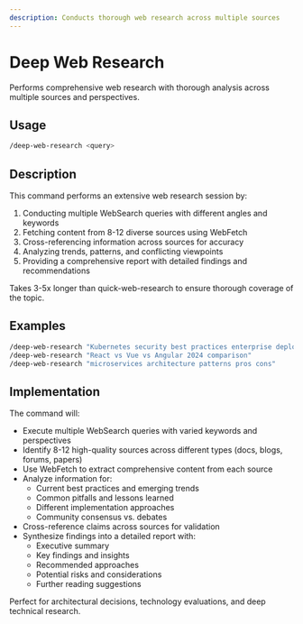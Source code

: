 ```yaml
---
description: Conducts thorough web research across multiple sources
---
```


# Deep Web Research

Performs comprehensive web research with thorough analysis across multiple sources and perspectives.

## Usage

```bash
/deep-web-research <query>
```

## Description

This command performs an extensive web research session by:

1. Conducting multiple WebSearch queries with different angles and keywords
2. Fetching content from 8-12 diverse sources using WebFetch
3. Cross-referencing information across sources for accuracy
4. Analyzing trends, patterns, and conflicting viewpoints
5. Providing a comprehensive report with detailed findings and recommendations

Takes 3-5x longer than quick-web-research to ensure thorough coverage of the topic.

## Examples

```bash
/deep-web-research "Kubernetes security best practices enterprise deployment"
/deep-web-research "React vs Vue vs Angular 2024 comparison"
/deep-web-research "microservices architecture patterns pros cons"
```

## Implementation

The command will:

- Execute multiple WebSearch queries with varied keywords and perspectives
- Identify 8-12 high-quality sources across different types (docs, blogs, forums, papers)
- Use WebFetch to extract comprehensive content from each source
- Analyze information for:
  - Current best practices and emerging trends
  - Common pitfalls and lessons learned
  - Different implementation approaches
  - Community consensus vs. debates
- Cross-reference claims across sources for validation
- Synthesize findings into a detailed report with:
  - Executive summary
  - Key findings and insights
  - Recommended approaches
  - Potential risks and considerations
  - Further reading suggestions

Perfect for architectural decisions, technology evaluations, and deep technical research.
